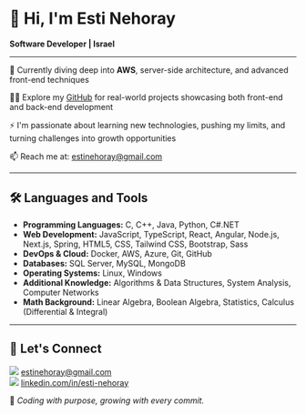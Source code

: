 # 👋 Hi, I'm Esti Nehoray

**Software Developer | Israel**

---

🌱 Currently diving deep into **AWS**, server-side architecture, and advanced front-end techniques  

👩‍💻 Explore my [GitHub](https://github.com/estush) for real-world projects showcasing both front-end and back-end development  

⚡ I'm passionate about learning new technologies, pushing my limits, and turning challenges into growth opportunities  

📫 Reach me at: [estinehoray@gmail.com](mailto:estinehoray@gmail.com)

---

## 🛠️ Languages and Tools

- **Programming Languages:** C, C++, Java, Python, C#.NET  
- **Web Development:** JavaScript, TypeScript, React, Angular, Node.js, Next.js, Spring, HTML5, CSS, Tailwind CSS, Bootstrap, Sass  
- **DevOps & Cloud:** Docker, AWS, Azure, Git, GitHub  
- **Databases:** SQL Server, MySQL, MongoDB  
- **Operating Systems:** Linux, Windows  
- **Additional Knowledge:** Algorithms & Data Structures, System Analysis, Computer Networks  
- **Math Background:** Linear Algebra, Boolean Algebra, Statistics, Calculus (Differential & Integral)

---

## 🤝 Let's Connect

[<img src="https://img.icons8.com/ios-filled/20/B22222/new-post.png"/>](mailto:estinehoray@gmail.com) [estinehoray@gmail.com](mailto:estinehoray@gmail.com)    
[<img src="https://img.icons8.com/ios-filled/20/0077B5/linkedin.png"/>](https://www.linkedin.com/in/esti-nehoray/) [linkedin.com/in/esti-nehoray](https://www.linkedin.com/in/esti-nehoray/)


🎯 *Coding with purpose, growing with every commit.*



